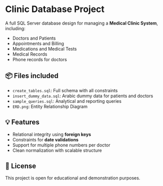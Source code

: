 # Clinic Database Project

A full SQL Server database design for managing a **Medical Clinic System**, including:

- Doctors and Patients
- Appointments and Billing
- Medications and Medical Tests
- Medical Records
- Phone records for doctors

## 📦 Files included

- `create_tables.sql`: Full schema with all constraints
- `insert_dummy_data.sql`: Arabic dummy data for patients and doctors
- `sample_queries.sql`: Analytical and reporting queries
- `ERD.png`: Entity Relationship Diagram

## 💡 Features

- Relational integrity using **foreign keys**
- Constraints for **date validations**
- Support for multiple phone numbers per doctor
- Clean normalization with scalable structure

## 📜 License
This project is open for educational and demonstration purposes.
